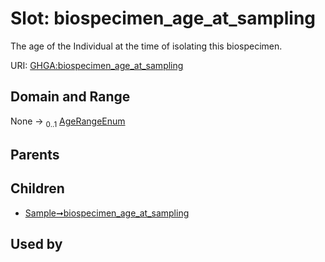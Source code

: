 
# Slot: biospecimen_age_at_sampling


The age of the Individual at the time of isolating this biospecimen.

URI: [GHGA:biospecimen_age_at_sampling](https://w3id.org/GHGA/biospecimen_age_at_sampling)


## Domain and Range

None &#8594;  <sub>0..1</sub> [AgeRangeEnum](AgeRangeEnum.md)

## Parents


## Children

 *  [Sample➞biospecimen_age_at_sampling](Sample_biospecimen_age_at_sampling.md)

## Used by

